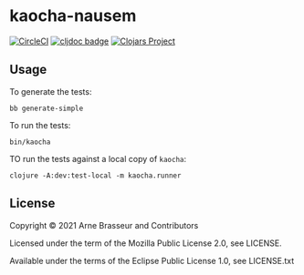 # kaocha-nausem

<!-- badges -->
[![CircleCI](https://circleci.com/gh/lambdaisland/{project}.svg?style=svg)](https://circleci.com/gh/lambdaisland/{project}) [![cljdoc badge](https://cljdoc.org/badge/lambdaisland/{project})](https://cljdoc.org/d/lambdaisland/{project}) [![Clojars Project](https://img.shields.io/clojars/v/lambdaisland/{project}.svg)](https://clojars.org/lambdaisland/{project})
<!-- /badges -->

## Usage

To generate the tests:

    bb generate-simple

To run the tests:

    bin/kaocha

TO run the tests against a local copy of `kaocha`:

    clojure -A:dev:test-local -m kaocha.runner


## License

Copyright &copy; 2021 Arne Brasseur and Contributors

Licensed under the term of the Mozilla Public License 2.0, see LICENSE.

Available under the terms of the Eclipse Public License 1.0, see LICENSE.txt
